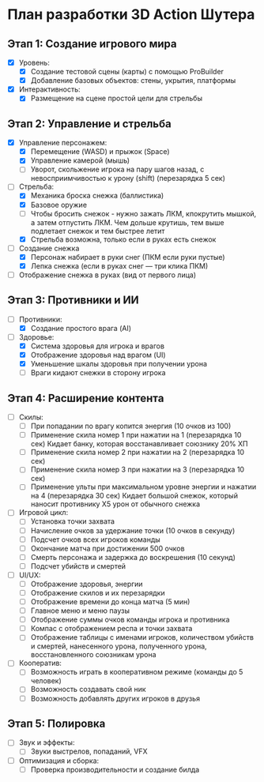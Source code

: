# План разработки 3D Action Шутера

## Этап 1: Создание игрового мира
- [x] Уровень:
    - [x] Создание тестовой сцены (карты) с помощью ProBuilder
    - [x] Добавление базовых объектов: стены, укрытия, платформы
- [x] Интерактивность:
    - [x] Размещение на сцене простой цели для стрельбы

## Этап 2: Управление и стрельба
- [x] Управление персонажем:
    - [x] Перемещение (WASD) и прыжок (Space)
    - [x] Управление камерой (мышь)
    - [ ] Уворот, скольжение игрока на пару шагов назад, с невосприимчивостью к урону (shift) (перезарядка 5 сек)
- [ ] Стрельба:
    - [x] Механика броска снежка (баллистика)
    - [x] Базовое оружие
    - [ ] Чтобы бросить снежок - нужно зажать ЛКМ, кпокрутить мышкой, а затем отпустить ЛКМ. Чем дольше крутишь, тем выше подлетает снежок и тем быстрее летит
    - [x] Стрельба возможна, только если в руках есть снежок
- [ ] Создание снежка
    - [x] Персонаж набирает в руки снег (ПКМ если руки пустые)
    - [x] Лепка снежка (если в руках снег — три клика ПКМ)

- [ ] Отображение снежка в руках (вид от первого лица)

## Этап 3: Противники и ИИ
- [ ] Противники:
    - [x] Создание простого врага (AI)
- [ ] Здоровье:
    - [x] Система здоровья для игрока и врагов
    - [x] Отображение здоровья над врагом (UI)
    - [x] Уменьшение шкалы здоровья при получении урона
    - [ ] Враги кидают снежки в сторону игрока

## Этап 4: Расширение контента
- [ ] Скилы:
    - [ ] При попадании по врагу копится энергия (10 очков из 100)
    - [ ] Применение скила номер 1 при нажатии на 1 (перезарядка 10 сек) Кидает банку, которая восстанавливает союзнику 20% ХП
    - [ ] Применение скила номер 2 при нажатии на 2 (перезарядка 10 сек)
    - [ ] Применение скила номер 3 при нажатии на 3 (перезарядка 10 сек)
    - [ ] Применение ульты при максимальном уровне энергии и нажатии на 4 (перезарядка 30 сек) Кидает большой снежок, который наносит противнику Х5 урон от обычного снежка
- [ ] Игровой цикл:
    - [ ] Установка точки захвата
    - [ ] Начисление очков за удержание точки (10 очков в секунду)
    - [ ] Подсчет очков всех игроков команды
    - [ ] Окончание матча при достижении 500 очков
    - [ ] Смерть персонажа и задержка до воскрешения (10 секунд)
    - [ ] Подсчет убийств и смертей
- [ ] UI/UX:
    - [ ] Отображение здоровья, энергии
    - [ ] Отображение скилов и их перезарядки
    - [ ] Отображение времени до конца матча (5 мин)
    - [ ] Главное меню и меню паузы
    - [ ] Отображение суммы очков команды игрока и противника
    - [ ] Компас с отображением респа и точки захвата
    - [ ] Отображение таблицы с именами игроков, количеством убийств и смертей, нанесенного урона, полученного урона, восстановленного союзникам урона
- [ ] Кооператив:
    - [ ] Возможность играть в кооперативном режиме (команды до 5 человек)
    - [ ] Возможность создавать свой ник
    - [ ] Возможность добавлять других игроков в друзья

## Этап 5: Полировка
- [ ] Звук и эффекты:
    - [ ] Звуки выстрелов, попаданий, VFX
- [ ] Оптимизация и сборка:
    - [ ] Проверка производительности и создание билда